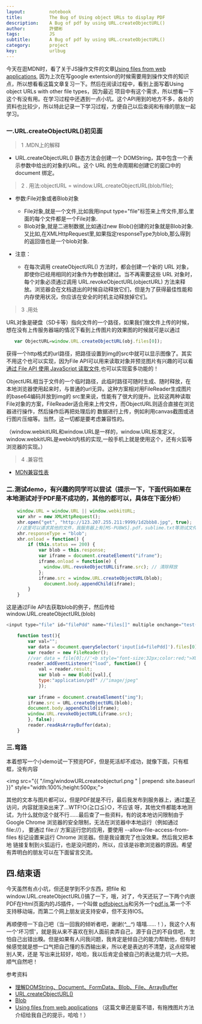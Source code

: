 ```yaml
---
layout:     	notebook
title:     	    The Bug of Using object URLs to display PDF
description:    A Bug of pdf by using URL.createObjectURL()	
author:     	許健彬
tags:      	    JS
subtitle:     	A Bug of pdf by using URL.createObjectURL()
category:     	project
key:            urlbug
---
```



   今天在逛MDN时，看了关于JS操作文件的文章[Using files from web applications](https://developer.mozilla.org/en-US/docs/Using_files_from_web_applications),
因为上次在写google extentsion的时候需要用到操作文件的知识点，所以想看看这篇文章复习一下。然后在阅读过程中，看到上面写着Using object URLs with other file types，因为最近
项目中有这个需求，所以想看一下这个有没有用。在学习过程中还遇到一点小坑。这个API用到的地方不多，各处的资料也比较少，所以特此记录一下学习过程，方便自己以后查阅和有缘的朋友一起学习。

### 一.URL.createObjectURL()初见面

> 1 .MDN上的解释

   * URL.createObjectURL() 静态方法会创建一个 DOMString，其中包含一个表示参数中给出的对象的URL。这个 URL 的生命周期和创建它的窗口中的 document 绑定。
   
> 2 . 用法:objectURL = window.URL.createObjectURL(blob/file);
   
   * 参数:File对象或者Blob对象
      * File对象,就是一个文件,比如我用input type="file"标签来上传文件,那么里面的每个文件都是一个File对象.
      * Blob对象,就是二进制数据,比如通过new Blob()创建的对象就是Blob对象.又比如,在XMLHttpRequest里,如果指定responseType为blob,那么得到的返回值也是一个blob对象.
   
   * 注意：
      * 在每次调用 createObjectURL() 方法时，都会创建一个新的 URL 对象，即使你已经用相同的对象作为参数创建过。当不再需要这些 URL 对象时，每个对象必须通过调用 URL.revokeObjectURL(objectURL) 方法来释放。浏览器会在文档退出的时候自动释放它们，但是为了获得最佳性能和内存使用状况，你应该在安全的时机主动释放掉它们。
   
> 3 .用处

URL对象是硬盘（SD卡等）指向文件的一个路径，如果我们做文件上传的时候，想在没有上传服务器端的情况下看到上传图片的效果图的时候就可是以通过  
```javascript   
   var ObjectURL=window.URL.createObjectURL(obj.files[0]);
```
获得一个http格式的url路径，把路径设置到img的src中就可以显示图像了。其实不用这个也可以实现，因为File API可以用来读取对象并预览图片有兴趣的可以看[通过 File API 使用 JavaScript 读取文件](https://www.html5rocks.com/zh/tutorials/file/dndfiles/),也可以实现蛮多功能的！

ObjectURL相当于文件的一个临时路径，此临时路径可随时生成、随时释放，在本地浏览器使用起来时，与普通的url无异。这种方案相对用FileReader生成图片的base64编码并放到img的
src里来说，性能有了很大的提升。比较这两种读取File对象的方案，FileReader适合用来上传文件，而ObjectURL则适合直接在浏览器进行操作，然后操作后再把处理后的
数据进行上传，例如利用canvas截图或进行图片压缩等。当然，这一切都是要考虑兼容性的。

（window.webkitURL和window.URL是一样的，window.URL标准定义，window.webkitURL是webkit内核的实现,一般手机上就是使用这个，还有火狐等浏览器的实现。）

> 4 .兼容性  
  * [MDN兼容性表](https://developer.mozilla.org/zh-CN/docs/Web/API/URL/createObjectURL#Browser_Compatibility)


### 二.测试demo，有兴趣的同学可以尝试（提示一下，下面代码如果在本地测试对于PDF是不成功的，其他的都可以，具体在下面分析）
```javascript
	window.URL = window.URL || window.webkitURL;
	var xhr = new XMLHttpRequest();    
    xhr.open("get", "http://123.207.255.211:9999/1d2bbb8.jpg", true);  
	//这里可以请求其他的文件，我服务器上有[MS-PUBWS].pdf，sublime.txt等测试文件
    xhr.responseType = "blob";
    xhr.onload = function() {
        if (this.status == 200) {
            var blob = this.response;
            var iframe = document.createElement("iframe");
            iframe.onload = function(e) {
              window.URL.revokeObjectURL(iframe.src); // 清除释放
            };
            iframe.src = window.URL.createObjectURL(blob);
              document.body.appendChild(iframe);    
        }
    }
```
这是通过File API去获取blob的例子，然后传给window.URL.createObjectURL(blob)
```javascript
<input type="file" id="filePdd" name="files[]" multiple onchange="test()" />
```
```javascript
	function test(){
		var val="";
		var data = document.querySelector('input[id=filePdd]').files[0];
		var reader = new FileReader();
		//var data = file[0];//'<b style="font-size:32px;color:red;">XUJIANBIN</b>';
		reader.addEventListener("load", function() {
			val = reader.result;
			var blob = new Blob([val],{
			type:"application/pdf" //"image/jpeg"
			});
   
        var iframe = document.createElement("img");
        iframe.src = URL.createObjectURL(blob);
        document.body.appendChild(iframe);
		window.URL.revokeObjectURL(iframe.src);
		}, false);
		reader.readAsArrayBuffer(data);
	}
```

### 三.弯路
	
本着想写一个小demo试一下预览PDF，但是死活却不成功，就像下面，只有框框，没有内容

<img src="{{ "/img/windowURLcreateobjecturl.png " | prepend: site.baseurl }}" style="width:100%;height:500px;">

其他的文本与图片都可以，但是PDF就是不行，最后我发布到服务器上，通过[栗子](http://123.207.255.211:9999/caonima.html)访问，内容就渲染出来了...WTF!Ｏ(≧口≦)Ｏ，不应该
呀，其他文件都能本地测试，为什么就你这个就不行......最后查了一些资料，有的说本地访问限制由于 Google Chrome 浏览器的安全限制，无法在浏览器中本地运行（例如通过 file://），
要通过 file:// 方案运行您的应用，要使用 --allow-file-access-from-files 标记设置来运行 Chrome 浏览器。但是我设置完了也没效果。然后我又把本地
链接复制到火狐运行，也是没问题的，所以，应该是谷歌浏览器的原因。希望有弄明白的朋友可以在下面留言交流。
  
## 四.结束语

今天虽然有点小坑，但还是学到不少东西，把file 和window.URL.createObjectURL()搞了一下，哦，对了，今天还玩了一下两个内嵌PDF在Html页面内的JS插件，一个叫做
[pdfobject.js](https://pdfobject.com/)和另外一个[pdf.js](https://mozilla.github.io/pdf.js/),第一个不支持移动端，而第二个网上朋友说支持安卓，但不支持IOS。
	
再顺便唠一下自己吧（当一回我的倾听者吧，谢谢(*^__^*) 嘻嘻……！），我这个人有一个'坏习惯'，就是我从来不喜欢在别人面前卖弄自己，源于自己的不自信吧，
生怕自己出错出糗。但是如果有人问我问题，我肯定是倾自己的能力帮助他，但有时候感觉就是想一口气把自己懂的东西输出来，所以老是表达的不清楚，这点经常被别人笑，还是
写出来比较好，哈哈，我以后肯定会被自己的表达能力坑一大把。顺气自然吧！



参考资料
* [理解DOMString、Document、FormData、Blob、File、ArrayBuffer](http://www.zhangxinxu.com/wordpress/2013/10/understand-domstring-document-formdata-blob-file-arraybuffer/)
* [URL.createObjectURL()](https://developer.mozilla.org/zh-CN/docs/Web/API/URL/createObjectURL#Browser_Compatibility)
* [Blob](https://developer.mozilla.org/zh-CN/docs/Web/API/Blob#BlobPropertyBag)
* [Using files from web applications](https://developer.mozilla.org/zh-CN/docs/Web/API/Blob#BlobPropertyBag)                （这篇文章还是蛮不错，有拖拽图片方法介绍给我自己的提示，哈哈！）




















